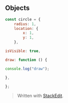 
## Objects 

```javascript
const circle = {
	radius: 1,
	location: {
		x: 1,
		y: 1,
	},

isVisible: true,

draw: function () {

console.log("draw");

},

};
```


> Written with [StackEdit](https://stackedit.io/).
<!--stackedit_data:
eyJoaXN0b3J5IjpbLTE1NzMyNTYxOTVdfQ==
-->